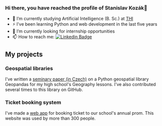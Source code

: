 ### Hi there, you have reached the profile of Stanislav Kozák👋

- 🌱 I’m currently studying Artificial Intelligence (B. Sc.) at [THI](https://www.thi.de/)
- ⚡ I've been learning Python and web development in the last five years
- 🔭 I’m currently looking for internship opportunities
- 📫 How to reach me: [![Linkedin Badge](https://img.shields.io/badge/LinkedIn-0077B5?style=for-the-badge&logo=linkedin&logoColor=white)](https://www.linkedin.com/in/stanislav-koz%C3%A1k-b14339242/)

## My projects
### Geospatial libraries
I've written a [seminary paper (in Czech)](https://github.com/standakozak/Seminarni-prace-geopandas) on a Python geospatial library Geopandas for my high school's Geography lessons. I've also contributed several times to this library on GitHub.

### Ticket booking system
I've made a [web app](https://github.com/standakozak/ticketsbooking) for booking ticket to our school's annual prom. This website was used by more than 300 people.


<!--
**standakozak/standakozak** is a ✨ _special_ ✨ repository because its `README.md` (this file) appears on your GitHub profile.

Here are some ideas to get you started:

- 🔭 I’m currently working on ...

- 👯 I’m looking to collaborate on ...
- 🤔 I’m looking for help with ...
- 💬 Ask me about ...

- 😄 Pronouns: ...
-->

